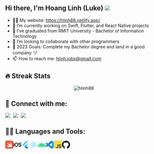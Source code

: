 ## Hi there, I'm Hoang Linh (Luke) <img src="https://media.giphy.com/media/hvRJCLFzcasrR4ia7z/giphy.gif" width="35">

- 👨‍💻 My website: https://hlinh88.netlify.app/
- 🔭 I’m currently working on Swift, Flutter, and React Native projects
- 🌱 I’ve graduated from RMIT University - Bachelor of Information Technology 
- 👯 I’m looking to collaborate with other programmers
- 🥅 2023 Goals: Complete my Bachelor degree and land in a good company ヅ
- 📫 How to reach me: hlinh.jobs@gmail.com

## 🔥 Streak Stats
<p align="center"><img src="https://github-readme-streak-stats.herokuapp.com/?user=hlinh88&theme=radical" alt="hlinh88"  /></p>


## 🙋‍ Connect with me:
<!-- [<img align="left" width="22px" src="https://cdn.jsdelivr.net/npm/simple-icons@v3/icons/linkedin.svg" />](https://www.linkedin.com/in/hoang-linh-nguyen-760330186/)
[<img align="left" width="22px" src="https://cdn.jsdelivr.net/npm/simple-icons@v3/icons/github.svg" />](https://github.com/hlinh88)
[<img align="left" width="22px" src="https://cdn.jsdelivr.net/npm/simple-icons@v3/icons/facebook.svg" />](https://www.facebook.com/llpmaker249/) -->

<p align="center">
	<a href="https://www.linkedin.com/in/hoang-linh-nguyen-760330186/">
  		<img align="left" width="25px" src="https://cdn.jsdelivr.net/npm/simple-icons@v3/icons/linkedin.svg" />
	</a>
	<a href="https://www.facebook.com/llpmaker249/">
  		<img align="left" width="25px" src="https://cdn.jsdelivr.net/npm/simple-icons@v3/icons/facebook.svg" />
	</a>
	<a href="https://www.instagram.com/hlinhxd/">
  		<img align="left" width="25px" src="https://cdn.jsdelivr.net/npm/simple-icons@v3/icons/instagram.svg" />
	</a>
	
</p>
<br />

## 👨‍💻 Languages and Tools:
<img align="left" alt="Swift" width="26px" src="https://raw.githubusercontent.com/github/explore/80688e429a7d4ef2fca1e82350fe8e3517d3494d/topics/swift/swift.png" />
<img align="left" alt="iOS" width="26px" src="https://raw.githubusercontent.com/github/explore/80688e429a7d4ef2fca1e82350fe8e3517d3494d/topics/ios/ios.png" />
<img align="left" alt="C#" width="26px" src="https://raw.githubusercontent.com/github/explore/78df643247d429f6cc873026c0622819ad797942/topics/flutter/flutter.png" />
<img align="left" alt="React Native" width="26px" src="https://raw.githubusercontent.com/github/explore/80688e429a7d4ef2fca1e82350fe8e3517d3494d/topics/react-native/react-native.png" />
<img align="left" alt="Android" width="26px" src="https://raw.githubusercontent.com/github/explore/80688e429a7d4ef2fca1e82350fe8e3517d3494d/topics/android/android.png" />
<img align="left" alt="Visual Studio Code" width="26px" src="https://raw.githubusercontent.com/github/explore/80688e429a7d4ef2fca1e82350fe8e3517d3494d/topics/visual-studio-code/visual-studio-code.png" />
<img align="left" alt="JavaScript" width="26px" src="https://raw.githubusercontent.com/github/explore/80688e429a7d4ef2fca1e82350fe8e3517d3494d/topics/javascript/javascript.png" />
<img align="left" alt="GitHub" width="26px" src="https://raw.githubusercontent.com/github/explore/78df643247d429f6cc873026c0622819ad797942/topics/github/github.png" />

